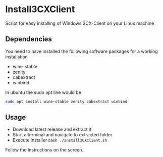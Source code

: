 # Install3CXClient

Script for easy installing of Windows 3CX-Client on your Linux machine

## Dependencies

You need to have installed the following software packages for a working installation

- wine-stable
- zenity
- cabextract
- winbind

In ubuntu the sudo apt line would be
```bash
sudo apt install wine-stable zenity cabextract winbind
```

## Usage

- Download latest release and extract it
- Start a terminal and navigate to extracted folder
- Execute installer ```bash ./Install3CXClient.sh```

Follow the instructions on the screen. 
